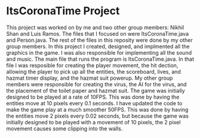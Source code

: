 # ItsCoronaTime Project

This project was worked on by me and two other group members: Nikhil Shan and Luis Ramos.
The files that I focused on were ItsCoronaTime.java and Person.java.
The rest of the files in this reposity were done by my other group members.
In this project I created, designed, and implmented all the graphics in the game. I was also responsible for implementing all the sound and music.
The main file that runs the program is ItsCoronaTime.java. In that file I was resposible for creating the player movement, the hit dection, allowing the player to pick up all the entities, the scoreboard, lives, and hazmat timer display, and the hazmat suit powerup.
My other group members were responsible for creating the virus, the AI for the virus, and the placement of the toilet paper and hazmat suit. 
The game was initially designed to be played at a rate of 10FPS. This was done by having the entities move at 10 pixels every 0.1 seconds. I have updated the code to make the game play at a much smoother 50FPS. This was done by having the entities move 2 pixels every 0.02 seconds, but because the game was initially designed to be played with a movement of 10 pixels, the 2 pixel movement causes some clipping into the walls.
